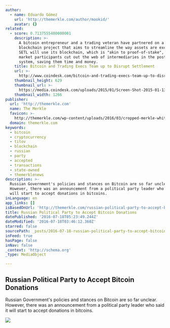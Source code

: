 ```yaml
---
author:
  - name: Eduardo Gómez
    url: 'http://themerkle.com/author/mookid/'
    avatar: {}
related:
  - score: 0.7137555480000001
    description: >-
      A bitcoin entrepreneur and a trading veteran have partnered on a
      blockchain project that aims to streamline the way assets are exchanged.
      SETL will use its blockchain, which is "akin to proof-of-stake", to let
      market participants cut out the web of intermediaries in the post-trade
      system, saving them time and money.
    title: Bitcoin and Trading Execs Team up to Disrupt Settlement
    url: >-
      http://www.coindesk.com/bitcoin-and-trading-execs-team-up-to-disrupt-settlement/
    thumbnail_height: 629
    thumbnail_url: >-
      https://media.coindesk.com/uploads/2015/01/Screen-Shot-2015-01-13-at-2.40.15-PM.png
    thumbnail_width: 1266
publisher:
  url: 'http://themerkle.com'
  name: The Merkle
  favicon: >-
    http://themerkle.com/wp-content/uploads/2016/03/cropped-merkle-white-1-192x192.png
  domain: themerkle.com
keywords:
  - bitcoin
  - cryptocurrency
  - titov
  - blockchain
  - russian
  - party
  - accepted
  - transactions
  - state-owned
  - themerklenews
description: >-
  Russian Government's policies and stances on Bitcoin are so far unclear.
  However, there was an announcement from a political party leader who said it
  will start to accept donations in bitcoins.
inLanguage: en
app_links: []
isBasedOnUrl: 'http://themerkle.com/russian-political-party-to-accept-bitcoin-donations/'
title: Russian Political Party to Accept Bitcoin Donations
datePublished: '2016-07-18T05:23:49.244Z'
dateModified: '2016-07-18T03:46:12.360Z'
starred: false
sourcePath: _posts/2016-07-18-russian-political-party-to-accept-bitcoin-donations.md
inFeed: true
hasPage: false
inNav: false
_context: 'http://schema.org'
_type: MediaObject

---
```

<article style=""><h1>Russian Political Party to Accept Bitcoin Donations</h1><p>Russian Government's policies and stances on Bitcoin are so far unclear. However, there was an announcement from a political party leader who said it will start to accept donations in bitcoins.</p><img src="http://themerkle.com/wp-content/uploads/2016/02/bitcoin-russia.jpg" /></article>